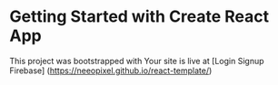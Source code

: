 # Getting Started with Create React App

This project was bootstrapped with Your site is live at 
[Login Signup Firebase] (https://neeopixel.github.io/react-template/)
